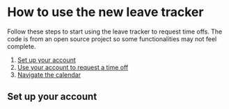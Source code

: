 # How to use the new leave tracker
Follow these steps to start using the leave tracker to request time offs. The code is from an open source project so some functionalities may not feel complete. 
 1. [Set up your account](#Setup)
 2. [Use your account to request a time off](http://example.com/)
 3. [Navigate the calendar](http://example.com/) 

## <a name="Setup"></a> Set up your account




<!--stackedit_data:
eyJoaXN0b3J5IjpbLTExMjI1NzMzMTYsNTI1ODY2NjE2LC01Mz
E2MTUyODMsLTUxMDk0NDI2NCwtMTU5OTkxNjAyMSw4NjkzMjMy
NDZdfQ==
-->